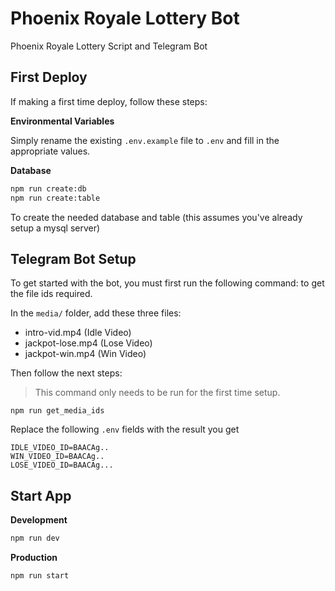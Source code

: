 # Phoenix Royale Lottery Bot
 Phoenix Royale Lottery Script and Telegram Bot

## First Deploy
If making a first time deploy, follow these steps:

**Environmental Variables**

Simply rename the existing `.env.example` file to `.env` and fill in the appropriate values.

**Database**
```bash
npm run create:db
npm run create:table
```
To create the needed database and table (this assumes you've already setup a mysql server)


## Telegram Bot Setup
To get started with the bot, you must first run the following command: to get the file ids required.

In the `media/` folder, add these three files:  
- intro-vid.mp4 (Idle Video)
- jackpot-lose.mp4 (Lose Video)
- jackpot-win.mp4 (Win Video)

Then follow the next steps:

> This command only needs to be run for the first time setup.
```
npm run get_media_ids
```
Replace the following `.env` fields with the result you get
```.env
IDLE_VIDEO_ID=BAACAg..
WIN_VIDEO_ID=BAACAg..
LOSE_VIDEO_ID=BAACAg...
```
## Start App

**Development**
```bash
npm run dev
```

**Production**
```bash
npm run start
```